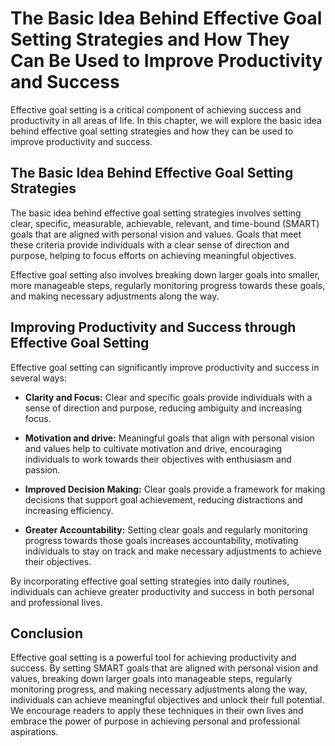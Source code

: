 The Basic Idea Behind Effective Goal Setting Strategies and How They Can Be Used to Improve Productivity and Success
========================================================================================================================================================================================

Effective goal setting is a critical component of achieving success and productivity in all areas of life. In this chapter, we will explore the basic idea behind effective goal setting strategies and how they can be used to improve productivity and success.

The Basic Idea Behind Effective Goal Setting Strategies
-------------------------------------------------------

The basic idea behind effective goal setting strategies involves setting clear, specific, measurable, achievable, relevant, and time-bound (SMART) goals that are aligned with personal vision and values. Goals that meet these criteria provide individuals with a clear sense of direction and purpose, helping to focus efforts on achieving meaningful objectives.

Effective goal setting also involves breaking down larger goals into smaller, more manageable steps, regularly monitoring progress towards these goals, and making necessary adjustments along the way.

Improving Productivity and Success through Effective Goal Setting
-----------------------------------------------------------------

Effective goal setting can significantly improve productivity and success in several ways:

* **Clarity and Focus:** Clear and specific goals provide individuals with a sense of direction and purpose, reducing ambiguity and increasing focus.

* **Motivation and drive:** Meaningful goals that align with personal vision and values help to cultivate motivation and drive, encouraging individuals to work towards their objectives with enthusiasm and passion.

* **Improved Decision Making:** Clear goals provide a framework for making decisions that support goal achievement, reducing distractions and increasing efficiency.

* **Greater Accountability:** Setting clear goals and regularly monitoring progress towards those goals increases accountability, motivating individuals to stay on track and make necessary adjustments to achieve their objectives.

By incorporating effective goal setting strategies into daily routines, individuals can achieve greater productivity and success in both personal and professional lives.

Conclusion
----------

Effective goal setting is a powerful tool for achieving productivity and success. By setting SMART goals that are aligned with personal vision and values, breaking down larger goals into manageable steps, regularly monitoring progress, and making necessary adjustments along the way, individuals can achieve meaningful objectives and unlock their full potential. We encourage readers to apply these techniques in their own lives and embrace the power of purpose in achieving personal and professional aspirations.

